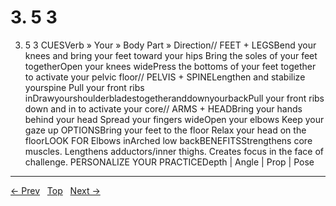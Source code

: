 # 3. 5 3

3. 5 3
CUESVerb » Your » Body Part » Direction// FEET + LEGSBend your knees and bring your feet toward your hips Bring the soles of your feet togetherOpen your knees widePress the bottoms of your feet together to activate your pelvic floor// PELVIS + SPINELengthen and stabilize yourspine Pull your front ribs inDrawyourshoulderbladestogetheranddownyourbackPull your front ribs down and in to activate your core// ARMS + HEADBring your hands behind your head Spread your fingers wideOpen your elbows Keep your gaze up
OPTIONSBring your feet to the floor Relax your head on the floorLOOK FOR Elbows inArched low backBENEFITSStrengthens core muscles. Lengthens adductors/inner thighs. Creates focus in the face of challenge.
PERSONALIZE YOUR PRACTICEDepth | Angle | Prop | Pose


---
[← Prev](/pages/page-103.md) &nbsp; [Top](/index.md) &nbsp; [Next →](/pages/page-105.md)
